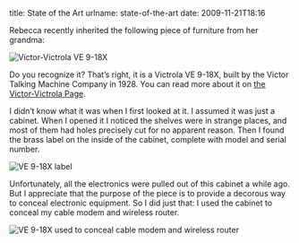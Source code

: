 title: State of the Art
urlname: state-of-the-art
date: 2009-11-21T18:16

Rebecca recently inherited the following piece of furniture from her grandma:

![Victor-Victrola VE 9-18X](https://dl.dropboxusercontent.com/s/xfp266z21zi4zoz/20091116-ve9-18x.jpg)

Do you recognize it? That&#x02bc;s right, it is a Victrola VE 9-18X, built by the Victor Talking Machine Company in 1928. You can read more about it on [the Victor-Victrola Page](http://www.victor-victrola.com/9-18.htm).

I didn&#x02bc;t know what it was when I first looked at it. I assumed it was just a cabinet. When I opened it I noticed the shelves were in strange places, and most of them had holes precisely cut for no apparent reason. Then I found the brass label on the inside of the cabinet, complete with model and serial number.

![VE 9-18X label](https://dl.dropboxusercontent.com/s/bcqbjzpw370xkpn/20091116-ve9-18x-label.jpg)

Unfortunately, all the electronics were pulled out of this cabinet a while ago. But I appreciate that the purpose of the piece is to provide a decorous way to conceal electronic equipment. So I did just that: I used the cabinet to conceal my cable modem and wireless router.

![VE 9-18X used to conceal cable modem and wireless router](https://dl.dropboxusercontent.com/s/xev2v0uyx7j5el2/20091116-ve9-18x-router.jpg)